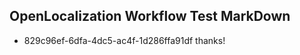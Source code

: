 ## OpenLocalization Workflow Test MarkDown
* 829c96ef-6dfa-4dc5-ac4f-1d286ffa91df thanks!

<!--HONumber=Aug16_HO3-->


